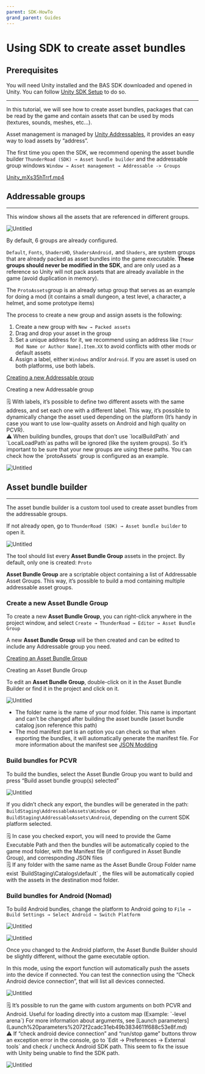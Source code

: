 ```yaml
---
parent: SDK-HowTo
grand_parent: Guides
---
```

# Using SDK to create asset bundles

## Prerequisites

You will need Unity installed and the BAS SDK downloaded and opened in Unity. You can follow [Unity SDK Setup](Unity%20SDK%20Setup%204f14e579b2724ea9a38053af1158989b.md) to do so.

---

In this tutorial, we will see how to create asset bundles, packages that can be read by the game and contain assets that can be used by mods (textures, sounds, meshes, etc…).

Asset management is managed by [Unity Addressables](https://docs.unity3d.com/Packages/com.unity.addressables@0.8/manual/index.html), it provides an easy way to load assets by “address”.

The first time you open the SDK, we recommend opening the asset bundle builder `ThunderRoad (SDK) → Asset bundle builder` and the addressable group windows `Window → Asset management → Addressable -> Groups`

[Unity_mXs35hTrrf.mp4](Using%20SDK%20to%20create%20asset%20bundles%20daf5ec5a890945c9a514be6985eedcd3/Unity_mXs35hTrrf.mp4)

## Addressable groups

---

This window shows all the assets that are referenced in different groups.

![Untitled](Using%20SDK%20to%20create%20asset%20bundles%20daf5ec5a890945c9a514be6985eedcd3/Untitled.png)

By default, 6 groups are already configured. 

`Default`, `Fonts`, `ShadersHD`, `ShadersAndroid,` and `Shaders`, are system groups that are already packed as asset bundles into the game executable. **These groups should never be modified in the SDK**, and are only used as a reference so Unity will not pack assets that are already available in the game (avoid duplication in memory). 

The `ProtoAssets`group is an already setup group that serves as an example for doing a mod (it contains a small dungeon, a test level, a character, a helmet, and some prototype items)

The process to create a new group and assign assets is the following:

1. Create a new group with `New → Packed assets`
2. Drag and drop your asset in the group
3. Set a unique address for it, we recommend using an address like `[Your Mod Name or Author Name].Item.XX` to avoid conflicts with other mods or default assets
4. Assign a label, either `Windows` and/or `Android`. If you are asset is used on both platforms, use both labels. 

[Creating a new Addressable group](Using%20SDK%20to%20create%20asset%20bundles%20daf5ec5a890945c9a514be6985eedcd3/Unity_toGmaNTrKl.mp4)

Creating a new Addressable group

<aside>
🗒️ With labels, it’s possible to define two different assets with the same address, and set each one with a different label. This way, it’s possible to dynamically change the asset used depending on the platform (It’s handy in case you want to use low-quality assets on Android and high quality on PCVR).

</aside>

<aside>
⚠️ When building bundles, groups that don’t use `localBuildPath` and `LocalLoadPath`as paths will be ignored (like the system groups). So it’s important to be sure that your new groups are using these paths. You can check how the `protoAssets` group is configured as an example.

![Untitled](Using%20SDK%20to%20create%20asset%20bundles%20daf5ec5a890945c9a514be6985eedcd3/Untitled%201.png)

</aside>

## Asset bundle builder

---

The asset bundle builder is a custom tool used to create asset bundles from the addressable groups.

If not already open, go to `ThunderRoad (SDK) → Asset bundle builder` to open it.

![Untitled](Using%20SDK%20to%20create%20asset%20bundles%20daf5ec5a890945c9a514be6985eedcd3/Untitled%202.png)

The tool should list every **Asset Bundle Group** assets in the project. By default, only one is created: `Proto`

**Asset Bundle Group** are a scriptable object containing a list of Addressable Asset Groups. This way, it’s possible to build a mod containing multiple addressable asset groups.

### Create a new Asset Bundle Group

To create a new **Asset Bundle Group**, you can right-click anywhere in the project window, and select `Create → ThunderRoad → Editor → Asset Bundle Group`

A new **Asset Bundle Group** will be then created and can be edited to include any Addressable group you need.

[Creating an Asset Bundle Group](Using%20SDK%20to%20create%20asset%20bundles%20daf5ec5a890945c9a514be6985eedcd3/Unity_QmcZUPbFkd.mp4)

Creating an Asset Bundle Group

To edit an **Asset Bundle Group**, double-click on it in the Asset Bundle Builder or find it in the project and click on it.

![Untitled](Using%20SDK%20to%20create%20asset%20bundles%20daf5ec5a890945c9a514be6985eedcd3/Untitled%203.png)

- The folder name is the name of your mod folder. This name is important and can’t be changed after building the asset bundle (asset bundle catalog json reference this path)
- The mod manifest part is an option you can check so that when exporting the bundles, it will automatically generate the manifest file. For more information about the manifest see [JSON Modding](JSON%20Modding%20b7ccdfddfbce4c1c8c14948d56b33c98.md)

### Build bundles for PCVR

To build the bundles, select the Asset Bundle Group you want to build and press “Build asset bundle group(s) selected”

![Untitled](Using%20SDK%20to%20create%20asset%20bundles%20daf5ec5a890945c9a514be6985eedcd3/Untitled%204.png)

If you didn’t check any export, the bundles will be generated in the path: `BuildStaging\AddressableAssets\Windows` or `BuildStaging\AddressableAssets\Android`, depending on the current SDK platform selected.

<aside>
🗒️ In case you checked export, you will need to provide the Game Executable Path and then the bundles will be automatically copied to the game mod folder, with the Manifest file (if configured in Asset Bundle Group), and corresponding JSON files

</aside>

<aside>
🗒️ If any folder with the same name as the Asset Bundle Group Folder name exist `BuildStaging\Catalogs\default` , the files will be automatically copied with the assets in the destination mod folder.

</aside>

### Build bundles for Android (Nomad)

To build Android bundles, change the platform to Android going to `File → Build Settings → Select Android → Switch Platform`

![Untitled](Using%20SDK%20to%20create%20asset%20bundles%20daf5ec5a890945c9a514be6985eedcd3/Untitled%205.png)

![Untitled](Using%20SDK%20to%20create%20asset%20bundles%20daf5ec5a890945c9a514be6985eedcd3/Untitled%206.png)

Once you changed to the Android platform, the Asset Bundle Builder should be slightly different, without the game executable option.

In this mode, using the export function will automatically push the assets into the device if connected. You can test the connection using the “Check Android device connection”, that will list all devices connected. 

![Untitled](Using%20SDK%20to%20create%20asset%20bundles%20daf5ec5a890945c9a514be6985eedcd3/Untitled%207.png)

<aside>
🗒️ It’s possible to run the game with custom arguments on both PCVR and Android. Useful for loading directly into a custom map (Example: `-level arena`) 
For more information about arguments, see [Launch parameters](Launch%20parameters%2072f2cadc31eb49b3834611f688c53e8f.md)

</aside>

<aside>
⚠️ If “check android device connection” and “run/stop game” buttons throw an exception error in the console, go to `Edit → Preferences → External tools` and check / uncheck Android SDK path. This seem to fix the issue with Unity being unable to find the SDK path.

![Untitled](Using%20SDK%20to%20create%20asset%20bundles%20daf5ec5a890945c9a514be6985eedcd3/Untitled%208.png)

</aside>
